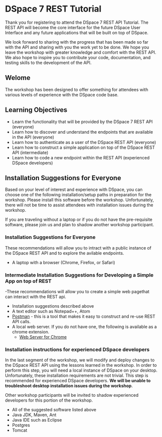 # DSpace 7 REST Tutorial

Thank you for registering to attend the DSpace 7 REST API Tutorial.  The REST API will become the core interface for the future DSpace User Interface and any future applications that will be built on top of DSpace.

We look forward to sharing with the progress that has been made so far with the API and sharing with you the work yet to be done.  We hope you leave the workshop with greater knowledge and comfort with the REST API.  We also hope to inspire you to contribute your code, documentation, and testing skills to the development of the API.

## Welome

The workshop has been designed to offer something for attendees with various levels of experience with the DSpace code base.  

## Learning Objectives
- Learn the functionality that will be provided by the DSpace 7 REST API (everyone)
- Learn how to discover and understand the endpoints that are available in the API (everyone)
- Learn how to authenticate as a user of the DSpace REST API (everyone)
- Learn how to construct a simple application on top of the DSpace REST API (intermediate)
- Learn how to code a new endpoint within the REST API (experienced DSpace developers)

## Installation Suggestions for Everyone

Based on your level of interest and experience with DSpace, you can choose one of the following installation/setup paths in preparation for the workshop.  Please install this software before the workshop.  Unfortunately, there will not be time to assist attendees with installation issues during the workshop.

If you are traveling without a laptop or if you do not have the pre-requisite software, please join us and plan to shadow another workshop participant.

### Installation Suggestions for Everyone
These recommendations will allow you to intract with a public instance of the DSpace REST API and to explore the avilable endpoints.

- A laptop with a browser (Chrome, Firefox, or Safari)

### Intermediate Installation Suggestions for Developing a Simple App on top of REST
-These recommendations will allow you to create a simple web pagethat can interact with the REST api.
- Installation suggestions described above
- A text editor such as Notepad++, Atom
- [Postman](https://www.getpostman.com/apps) - this is a tool that makes it easy to construct and re-use REST API calls.
- A local web server.  If you do not have one, the following is available as a chrome extension.
  - [Web Server for Chrome](https://chrome.google.com/webstore/detail/web-server-for-chrome/ofhbbkphhbklhfoeikjpcbhemlocgigb/related?hl=en)
  
### Installation instructions for experienced DSpace developers
In the last segment of the workshop, we will modify and deploy changes to the DSpace REST API using the lessons learned in the workshop.  In order to perform this step, you will need a local instance of DSpace on your desktop.  Unfortunately, these installation requirements are not trivial. This step is recommended for experienced DSpace developers.  __We will be unable to troubleshoot desktop installation issues during the workshop__.

Other workshop participants will be invited to shadow experienced developers for this portion of the workshop.

- All of the suggested software listed above
- Java JDK, Maven, Ant
- Java IDE such as Eclipse
- Postgres
- Tomcat

